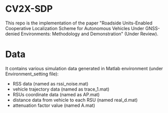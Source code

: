 # CV2X-SDP
This repo is the implementation of the paper "Roadside Units-Enabled Cooperative Localization Scheme for Autonomous Vehicles Under GNSS-denied Environments: Methodology and Demonstration" (Under Review).

# Data
It contains various simulation data generated in Matlab environment (under Environment_setting file): 

- RSS data (named as rssi_noise.mat)
- vehicle trajectory data (named as trace_1.mat)
- RSUs coordinate data (named as AP.mat)
- distance data from vehicle to each RSU (named real_d.mat)
- attenuation factor value (named A.mat)

